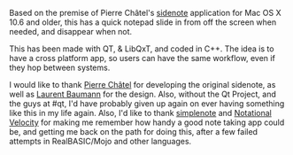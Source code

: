 Based on the premise of Pierre Châtel's [sidenote](http://www.chatelp.org/resources/sidenote.dmg) application for Mac OS X 10.6 and older, this has a quick notepad slide in from off the screen when needed, and disappear when not.

This has been made with QT, & LibQxT, and coded in C++. The idea is to have a cross platform app, so users can have the same workflow, even if they hop between systems.

I would like to thank [Pierre Châtel](http://www.chatelp.org/) for developing the original sidenote, as well as [Laurent Baumann](http://lbaumann.com/) for the design. Also, without the Qt Project, and the guys at #qt, I'd have probably given up again on ever having something like this in my life again. Also, I'd like to thank [simplenote](http://simplenote.com/) and [Notational Velocity](http://notational.net/) for making me remember how handy a good note taking app could be, and getting me back on the path for doing this, after a few failed attempts in RealBASIC/Mojo and other languages.